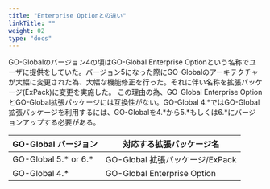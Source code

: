 ```yaml
---
title: "Enterprise Optionとの違い"
linkTitle: ""
weight: 02
type: "docs"
---
```

GO-Globalのバージョン4の頃はGO-Global Enterprise Optionという名称でユーザに提供をしていた。バージョン5になった際にGO-Globalのアーキテクチャが大幅に変更された為、大幅な機能修正を行った。それに伴い名称を拡張パッケージ(ExPack)に変更を実施した。
この理由の為、GO-Global Enterprise OptionとGO-Global拡張パッケージには互換性がない。GO-Global 4.*ではGO-Global拡張パッケージを利用するには、GO-Globalを4.*から5.*もしくは6.*にバージョンアップする必要がある。


| GO-Global バージョン | 対応する拡張パッケージ名         |
|----------------------|----------------------------------|
| GO-Global 5.* or 6.* | GO-Global 拡張パッケージ/ExPack |
| GO-Global 4.*        | GO-Global Enterprise Option      |

